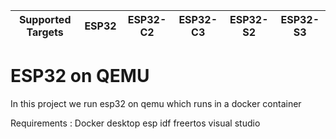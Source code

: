 | Supported Targets | ESP32 | ESP32-C2 | ESP32-C3 | ESP32-S2 | ESP32-S3 |
| ----------------- | ----- | -------- | -------- | -------- | -------- |

# ESP32 on QEMU


In this project we run esp32 on qemu which runs in a docker container


Requirements :
Docker desktop
esp idf freertos
visual studio
